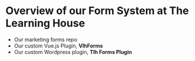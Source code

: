 # Overview of our Form System at The Learning House

- Our marketing forms repo
- Our custom Vue.js Plugin, **VlhForms**
- Our custom Wordpress plugin, **Tlh Forms Plugin**
